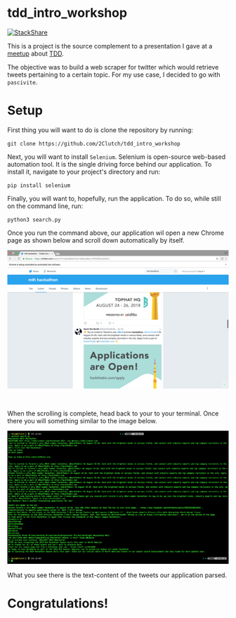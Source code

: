 # tdd_intro_workshop

[![StackShare](https://img.shields.io/badge/tech-stack-0690fa.svg?style=flat)](https://stackshare.io/2Clutch/knowledge-purse)

This is a project is the source complement to a presentation I gave at a [meetup](https://www.meetup.com/SV-Python-Workshops/) about [TDD](https://en.wikipedia.org/wiki/Test-driven_development).

The objective was to build a web scraper for twitter which would retrieve tweets pertaining to a certain topic. For my use case, I decided to go with `pascivite`.

# Setup

First thing you will want to do is clone the repository by running: 
```commandline
git clone https://github.com/2Clutch/tdd_intro_workshop
```

Next, you will want to install `Selenium`. Selenium is open-source web-based automation tool. It is the single driving force behind our application. To install it, navigate to your project's directory and run:
```commandline
pip install selenium
```

Finally, you will want to, hopefully, run the application. To do so, while still on the command line, run:
```commandline
python3 search.py
```

Once you run the command above, our application wil open a new Chrome page as shown below and scroll down automatically by itself.

![alt text](browser_sample.png)

<br>

When the scrolling is complete, head back to your to your terminal. Once there you will something similar to the image below.

![alt_text](terminal_sample.png)

What you see there is the text-content of the tweets our application parsed. 

# Congratulations!
